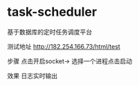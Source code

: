 # task-scheduler
基于数据库的定时任务调度平台

测试地址
http://182.254.166.73/html/test

步骤
点击开启socket-> 选择一个进程点击启动

效果 日志实时输出
